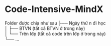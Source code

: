 # Code-Intensive-MindX
Folder được chia như sau
├── Ngày thứ n đi học                   
│   ├── BTVN                   (tất cả BTVN ở trong này)       
│   └── Trên lớp               (tất cả code trên lớp ở trong này)  
└── ...